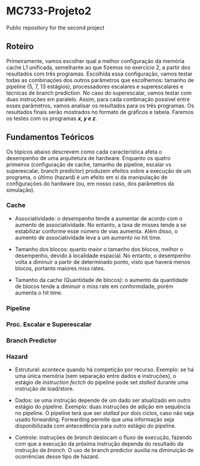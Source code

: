 # MC733-Projeto2
Public repository for the second project

## Roteiro
Primeiramente, vamos escolher qual a melhor configuração da memória cache L1 unificada, semelhante ao que fizemos no exercício 2, a partir dos resultados com três programas. Escolhida essa configuração, vamos testar todas as combinações dos outros parâmetros que escolhemos:
tamanho de pipeline (5, 7, 13 estágios), processadores escalares e superescalares e técnicas de branch prediction. No caso do superescalar, vamos testar com duas instruções em paralelo. Assim, para cada combinação possível entre esses parâmetros, vamos analisar os resultados para os três programas. Os resultados finais serão mostrados no formato de gráficos e tabela. Faremos os testes com os programas **_x, y e z_**.

## Fundamentos Teóricos
Os tópicos abaixo descrevem como cada característica afeta o desempenho de uma arquitetura de hardware. Enquanto os quatro primeiros (configuração de cache, tamanho de pipeline, escalar vs superescalar, branch predictor) produzem efeitos sobre a execução de um programa, o último (hazard) é um efeito em si da manipulação de configurações do hardware (ou, em nosso caso, dos parâmetros da simulação).

### Cache
- Associatividade: o desempenho tende a aumentar de acordo com o aumento de associatividade. No entanto, a taxa de misses tende a se estabilizar conforme esse número de vias aumenta. Além disso, o aumento de associatividade leva a um aumento no hit time.

- Tamanho dos blocos: quanto maior o tamanho dos blocos, melhor o desempenho, devido à localidade espacial. No entanto, o desempenho volta a diminuir a partir de determinado ponto, visto que haverá menos blocos, portanto maiores miss rates.

- Tamanho da cache (Quantidade de blocos): o aumento da quantidade de blocos tende a diminuir o miss rate em conformidade, porém aumenta o hit time.

### Pipeline

### Proc. Escalar e Superescalar

### Branch Predictor

### Hazard
- Estrutural: acontece quando há competição por recurso. Exemplo: se há uma única memória (sem separação entre dados e instruções), o estágio de _instruction fectch_ do pipeline pode set _stalled_ durante uma instrução de load/store.

- Dados: se uma instrução depende de um dado ser atualizado em outro estágio do pipeline. Exemplo: duas instruções de adição em sequência no pipeline. O pipeline terá que ser _stalled_ por dois ciclos, caso não seja usado forwarding. Forwarding permite que uma informação seja disponibilizada com antecedência para outro estágio do pipeline.

- Controle: instruções de _branch_ deslocam o fluxo de execução, fazendo com que a execução da próxima instrução dependa do resultado da instrução de _branch_. O uso de branch predictor auxilia na diminuição de ocorrências desse tipo de hazard.

